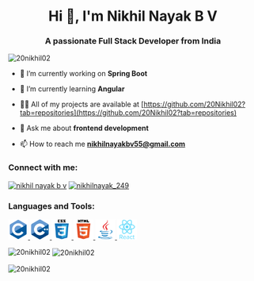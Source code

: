 <h1 align="center">Hi 👋, I'm Nikhil Nayak B V</h1>
<h3 align="center">A passionate Full Stack Developer from India</h3>

<p align="left"> <img src="https://komarev.com/ghpvc/?username=20nikhil02&label=Profile%20views&color=0e75b6&style=flat" alt="20nikhil02" /> </p>

- 🔭 I’m currently working on **Spring Boot**

- 🌱 I’m currently learning **Angular**

- 👨‍💻 All of my projects are available at [https://github.com/20Nikhil02?tab=repositories](https://github.com/20Nikhil02?tab=repositories)

- 💬 Ask me about **frontend development**

- 📫 How to reach me **nikhilnayakbv55@gmail.com**

<h3 align="left">Connect with me:</h3>
<p align="left">
<a href="https://linkedin.com/in/nikhil nayak b v" target="blank"><img align="center" src="https://raw.githubusercontent.com/rahuldkjain/github-profile-readme-generator/master/src/images/icons/Social/linked-in-alt.svg" alt="nikhil nayak b v" height="30" width="40" /></a>
<a href="https://instagram.com/nikhilnayak_249" target="blank"><img align="center" src="https://raw.githubusercontent.com/rahuldkjain/github-profile-readme-generator/master/src/images/icons/Social/instagram.svg" alt="nikhilnayak_249" height="30" width="40" /></a>
</p>

<h3 align="left">Languages and Tools:</h3>
<p align="left"> <a href="https://www.cprogramming.com/" target="_blank" rel="noreferrer"> <img src="https://raw.githubusercontent.com/devicons/devicon/master/icons/c/c-original.svg" alt="c" width="40" height="40"/> </a> <a href="https://www.w3schools.com/cpp/" target="_blank" rel="noreferrer"> <img src="https://raw.githubusercontent.com/devicons/devicon/master/icons/cplusplus/cplusplus-original.svg" alt="cplusplus" width="40" height="40"/> </a> <a href="https://www.w3schools.com/css/" target="_blank" rel="noreferrer"> <img src="https://raw.githubusercontent.com/devicons/devicon/master/icons/css3/css3-original-wordmark.svg" alt="css3" width="40" height="40"/> </a> <a href="https://www.w3.org/html/" target="_blank" rel="noreferrer"> <img src="https://raw.githubusercontent.com/devicons/devicon/master/icons/html5/html5-original-wordmark.svg" alt="html5" width="40" height="40"/> </a> <a href="https://www.java.com" target="_blank" rel="noreferrer"> <img src="https://raw.githubusercontent.com/devicons/devicon/master/icons/java/java-original.svg" alt="java" width="40" height="40"/> </a> <a href="https://reactjs.org/" target="_blank" rel="noreferrer"> <img src="https://raw.githubusercontent.com/devicons/devicon/master/icons/react/react-original-wordmark.svg" alt="react" width="40" height="40"/> </a> </p>

<p><img align="left" src="https://github-readme-stats.vercel.app/api/top-langs?username=20nikhil02&show_icons=true&locale=en&layout=compact" alt="20nikhil02" /></p>

<p>&nbsp;<img align="center" src="https://github-readme-stats.vercel.app/api?username=20nikhil02&show_icons=true&locale=en" alt="20nikhil02" /></p>

<p><img align="center" src="https://github-readme-streak-stats.herokuapp.com/?user=20nikhil02&" alt="20nikhil02" /></p>
